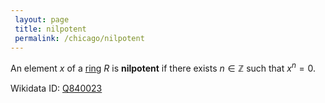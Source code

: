 ```yaml
---
 layout: page
 title: nilpotent
 permalink: /chicago/nilpotent
---
```

An element $x$ of a [ring](https://mathgloss.github.io/MathGloss/chicago/ring) $R$ is **nilpotent** if there exists $n \in \mathbb Z$ such that $x^n =0$. 

Wikidata ID: [Q840023](https://www.wikidata.org/wiki/Q840023)
